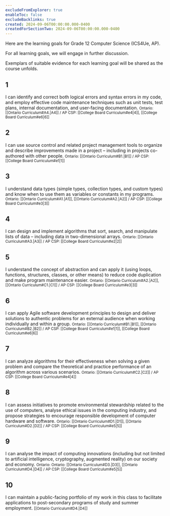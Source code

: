 ```yaml
---
excludeFromExplorer: true
enableToc: false
excludeBacklinks: true
created: 2024-09-06T00:00:00.000-0400
createdForSectionTwo: 2024-09-06T00:00:00.000-0400
---
```


Here are the learning goals for Grade 12 Computer Science (ICS4Ue, AP).

For all learning goals, we will engage in further discussion.

Exemplars of suitable evidence for each learning goal will be shared as the course unfolds.

## 1

I can identify and correct both logical errors and syntax errors in my code, and employ effective code maintenance techniques such as unit tests, test plans, internal documentation, and user-facing documentation.
<small>Ontario: [[Ontario Curriculum#A4.|A4]] / AP CSP: [[College Board Curriculum#e4|4]], [[College Board Curriculum#e6|6]]</small>

## 2

I can use source control and related project management tools to organize and describe improvements made in a project – including in projects co-authored with other people.
<small>Ontario: [[Ontario Curriculum#B1.|B1]] / AP CSP: [[College Board Curriculum#e1|1]]</small>

## 3

I understand data types (simple types, collection types, and custom types) and know when to use them as variables or constants in my programs.
<small>Ontario: [[Ontario Curriculum#A1.|A1]], [[Ontario Curriculum#A2.|A2]] / AP CSP: [[College Board Curriculum#e3|3]]</small>

## 4

I can design and implement algorithms that sort, search, and manipulate lists of data – including data in two-dimensional arrays.
<small>Ontario: [[Ontario Curriculum#A3.|A3]] / AP CSP: [[College Board Curriculum#e2|2]]</small>

## 5

I understand the concept of abstraction and can apply it (using loops, functions, structures, classes, or other means) to reduce code duplication and make program maintenance easier.
<small>Ontario: [[Ontario Curriculum#A2.|A2]], [[Ontario Curriculum#C1.|C1]] / AP CSP: [[College Board Curriculum#e3|3]]</small>

## 6

I can apply Agile software development principles to design and deliver solutions to authentic problems for an external audience when working individually and within a group.
<small>Ontario: [[Ontario Curriculum#B1.|B1]], [[Ontario Curriculum#B2.|B2]] / AP CSP: [[College Board Curriculum#e1|1]], [[College Board Curriculum#e6|6]]</small>

## 7

I can analyze algorithms for their effectiveness when solving a given problem and compare the theoretical and practice performance of an algorithm across various scenarios.
<small>Ontario: [[Ontario Curriculum#C2.|C2]] / AP CSP: [[College Board Curriculum#e4|4]]</small>

## 8

I can assess initiatives to promote environmental stewardship related to the use of computers, analyse ethical issues in the computing industry, and propose strategies to encourage responsible development of computer hardware and software.
<small>Ontario: [[Ontario Curriculum#D1.|D1]], [[Ontario Curriculum#D2.|D2]] / AP CSP: [[College Board Curriculum#e5|5]]</small>

## 9

I can analyse the impact of computing innovations (including but not limited to artificial intelligence, cryptography, augmented reality) on our society and economy.
<small>Ontario: Ontario: [[Ontario Curriculum#D3.|D3]], [[Ontario Curriculum#D4.|D4]] / AP CSP: [[College Board Curriculum#e5|5]]</small>

## 10

I can maintain a public-facing portfolio of my work in this class to facilitate applications to post-secondary programs of study and summer employment.
<small>[[Ontario Curriculum#D4.|D4]]</small>

